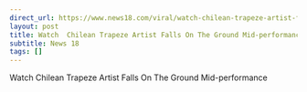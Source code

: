 ```yaml
---
direct_url: https://www.news18.com/viral/watch-chilean-trapeze-artist-falls-on-the-ground-mid-performance-8669059.html
layout: post
title: Watch  Chilean Trapeze Artist Falls On The Ground Mid-performance
subtitle: News 18
tags: []
---
```


Watch  Chilean Trapeze Artist Falls On The Ground Mid-performance
